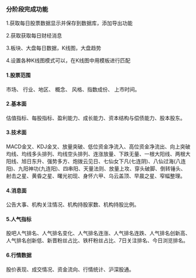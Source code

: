 ### 分阶段完成功能

1.获取每日股票数据显示并保存到数据库，添加导出功能

2.获取获取每日财经消息

3.板块、大盘每日数据，K线图，大盘趋势

4.设置各种K线图模式可以，在K线图中用模板进行匹配

#### 1.股票范围

市场、 行业、地区、 概念、 风格、指数成份、 上市时间。

#### 2.基本面
估值指标、每股指标、盈利能力、成长能力、资本结构与偿债能力、股本股东。

#### 3.技术面
MACD金叉、KDJ金叉、放量突破、低位资金净流入、高位资金净流出、向上突破均线、均线多头排列、均线空头排列、连涨放量、下跌无量、一根大阳线、两根大阳线、旭日东升、强势多方、炮拨云见日、七仙女下凡(七连阴)、八仙过海(八连阳)、九阳神功(九连阳)、四串阳、天量法则、放量上攻、穿头破脚、倒转锤头、射击之星、黄昏之星、曙光初现、身怀六甲、乌云盖顶、早晨之星、窄幅整理。

#### 4.消息面
公告大事、机构关注情况、机构持股家数、机构持股比例。

#### 5.人气指标
股吧人气排名、人气排名变化、人气排名连涨、人气排名连跌、人气排名创新高、人气排名创新低、新晋粉丝占比、铁杆粉丝占比、7日关注排名、今日浏览排名。

#### 6.行情数据
股价表现、成交情况、资金流向、行情统计、沪深股通。
